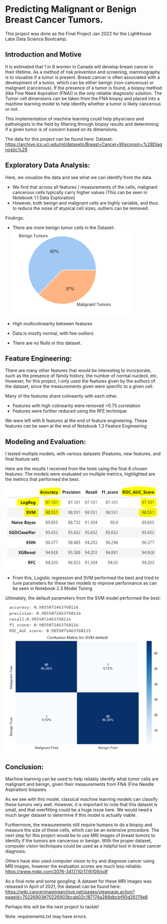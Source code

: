# Predicting Malignant or Benign Breast Cancer Tumors.
This project was done as the Final Project Jan 2022 for the LightHouse Labs Data Science Bootcamp. 


## Introduction and Motive 
It is estimated that 1 in 8 women in Canada will develop breast cancer in their lifetime. 
As a method of risk prevention and screening, mammography is to visualize if a tumor is present. Breast cancer is often associated with a development of a tumor, which can be either benign (non-cancerous) or malignant (cancerous). If the presence of a tumor is found, a biopsy method (like Fine Need Aspiration (FNA)) is the only reliable diagnostic solution. The Tumor cell dimensions can be taken from the FNA biopsy and placed into a machine learning model to help identify whether a tumor is likely cancerous or not. 

This implementation of machine learning could help physicians and pathologists in the field by filtering through biopsy results and determining if a given tumor is of concern based on its dimensions. 

The data for this project can be found here:
Dataset: https://archive.ics.uci.edu/ml/datasets/Breast+Cancer+Wisconsin+%28Diagnostic%29

## Exploratory Data Analysis: 
Here, we visualize the data and see what we can identify from the data. 
  - We find that across all features / measurements of the cells, malignant cancerous cells typically carry higher values (This can be seen in Notebook 1.1 Data Exploration) 
  - However, both benign and malignant cells are highly variable, and thus to reduce the noise of atypical cell sizes, outliers can be removed. 
 
Findings: 
  - There are more benign tumor cells in the Dataset:
![alt text](https://github.com/brianl2/BrCancer_LHL_final/blob/main/data/imbalance.PNG)

  - High multicolinearity between features
  - Data is mostly normal, with few outliers
  - There are no Nulls in this dataset.

## Feature Engineering:
There are many other features that would be interesting to incorporate, such as the presence of family history, the number of normal nucleoli, etc.
However, for this project, I only used the features given by the authors of the dataset, since the measurements given were specific to a given cell. 

Many of the features share colinearity with each other.
  - Features with high colinearity were removed >0.75 correlation 
  - Features were further reduced using the RFE technique 

We were left with 8 features at the end of feature engineering.
These features can be seen at the end of Notebook 1.3 Feature Engineering

## Modeling and Evaluation:
I tested multiple models, with various datasets (Features, new features, and final feature set) 

Here are the results I received from the tests using the final 8 chosen features:
The models were evaluated on multiple metrics, highlighted are the metrics that performed the best.

![alt text](https://github.com/brianl2/BrCancer_LHL_final/blob/main/data/Baseline_models.PNG)

- From this, Logistic regression and SVM performed the best and tried to tune parameters for these two models to improve performance as can be seen in Notebook 2.3 Model Tuning

Ultimately, the default parameters from the SVM model performed the best:

![alt text](https://github.com/brianl2/BrCancer_LHL_final/blob/main/data/best_model.PNG)

## Conclusion:
Machine learning can be used to help reliably identify what tumor cells are malignant and benign, given their measurements from FNA (Fine Needle Aspiration) biopsies. 

As we see with this model, classical machine learning models can classify these tumors very well. However, it is important to note that this dataset is small, and that overfitting could be a huge issue here. We would need a much larger dataset to determine if this model is actually viable. 

Furthermore, the measurements still require humans to do a biopsy and measure the size of these cells, which can be an extensive procedure. The next step for this project would be to use MRI images of breast tumors to identify if the tumors are cancerous or benign. With the proper dataset, computer vision techniques could be used as a helpful tool in breast cancer diagnosis. 

Others have also used computer vision to try and diagnose cancer using MRI images, however the evaluation scores are much less reliable:
https://www.mdpi.com/2076-3417/10/17/6109/pdf

As a final note and some googling:
A dataset for these MRI images was released in April of 2021, the dataset can be found here:
https://wiki.cancerimagingarchive.net/pages/viewpage.action?pageId=70226903#70226903bcab02c187174a288dbcbf95d26179e8

Perhaps this will be the next project to tackle!

Note: requirements.txt may have errors.


